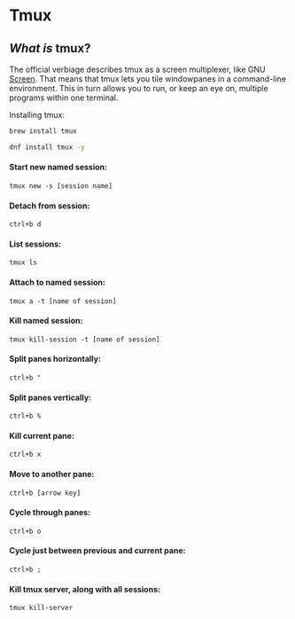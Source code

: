 # Tmux

## _What is_ tmux? <a href="#d777" id="d777"></a>

The official verbiage describes tmux as a screen multiplexer, like GNU [Screen](https://www.gnu.org/software/screen/). That means that tmux lets you tile windowpanes in a command-line environment. This in turn allows you to run, or keep an eye on, multiple programs within one terminal.

Installing tmux:

```bash
brew install tmux
```

```bash
dnf install tmux -y
```

#### Start new named session:

`tmux new -s [session name]`

#### Detach from session:

`ctrl+b d`

#### List sessions:

`tmux ls`

#### Attach to named session:

`tmux a -t [name of session]`

#### Kill named session:

`tmux kill-session -t [name of session]`

#### Split panes horizontally:

`ctrl+b "`

#### Split panes vertically:

`ctrl+b %`

#### Kill current pane:

`ctrl+b x`

#### Move to another pane:

`ctrl+b [arrow key]`

#### Cycle through panes:

`ctrl+b o`

#### Cycle just between previous and current pane:

`ctrl+b ;`

#### Kill tmux server, along with all sessions:

`tmux kill-server`
